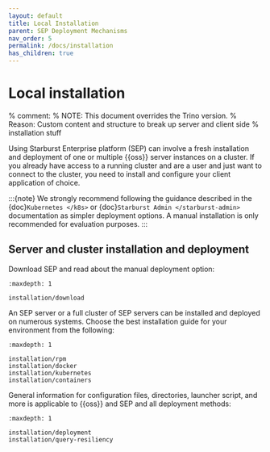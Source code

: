 ```yaml
---
layout: default
title: Local Installation
parent: SEP Deployment Mechanisms
nav_order: 5
permalink: /docs/installation
has_children: true
---
```


# Local installation

% comment:
% NOTE: This document overrides the Trino version.
% Reason: Custom content and structure to break up server and client side
% installation stuff

Using Starburst Enterprise platform (SEP) can involve a fresh installation and deployment of one or
multiple {{oss}} server instances on a cluster. If you already have access to
a running cluster and are a user and just want to connect to the cluster, you
need to install and configure your client application of choice.

:::{note}
We strongly recommend following the guidance described in the
{doc}`Kubernetes </k8s>` or {doc}`Starburst Admin </starburst-admin>`
documentation as simpler deployment options. A manual installation is only
recommended for evaluation purposes.
:::

## Server and cluster installation and deployment

Download SEP and read about the manual deployment option:

```{toctree}
:maxdepth: 1

installation/download
```

An SEP server or a full cluster of SEP servers can be installed and
deployed on numerous systems. Choose the best installation guide for your
environment from the following:

```{toctree}
:maxdepth: 1

installation/rpm
installation/docker
installation/kubernetes
installation/containers
```

General information for configuration files, directories, launcher script, and
more is applicable to {{oss}} and SEP and all deployment methods:

```{toctree}
:maxdepth: 1

installation/deployment
installation/query-resiliency
```

